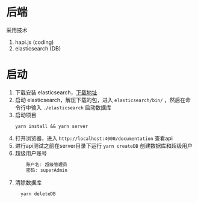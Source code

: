 # 后端
采用技术
1. hapi.js (coding)
2. elasticsearch (DB)

# 启动
1. 下载安装 elasticsearch，[下载地址](https://www.elastic.co/downloads/elasticsearch)
2. 启动 elasticsearch，解压下载的包，进入 `elasticsearch/bin/` ，然后在命令行中输入 `./elasticsearch` 启动数据库
3. 启动项目
    ```
    yarn install && yarn server
    ```
4. 打开浏览器，进入 `http://localhost:4000/documentation` 查看api
5. 进行api测试之前在server目录下运行 `yarn createDB` 创建数据库和超级用户
6. 超级用户账号
    ```js
        账户名: 超级管理员
        密码: superAdmin
    ```
7. 清除数据库
    ```js
      yarn deleteDB
    ```

